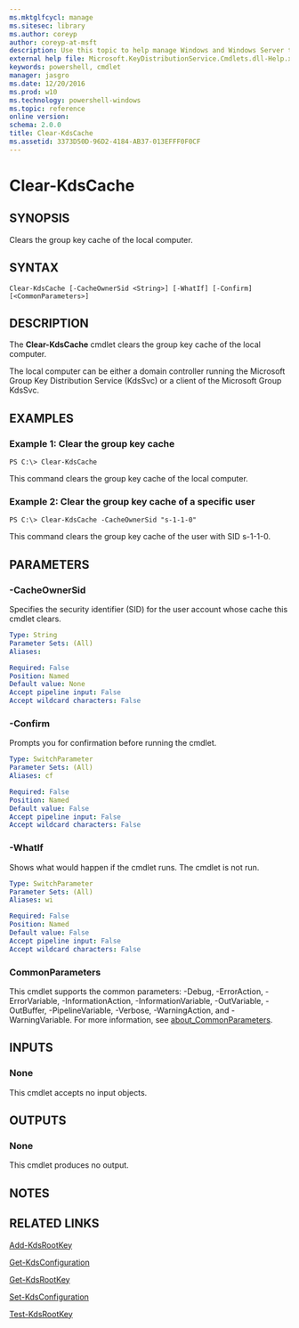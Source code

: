 ```yaml
---
ms.mktglfcycl: manage
ms.sitesec: library
ms.author: coreyp
author: coreyp-at-msft
description: Use this topic to help manage Windows and Windows Server technologies with Windows PowerShell.
external help file: Microsoft.KeyDistributionService.Cmdlets.dll-Help.xml
keywords: powershell, cmdlet
manager: jasgro
ms.date: 12/20/2016
ms.prod: w10
ms.technology: powershell-windows
ms.topic: reference
online version: 
schema: 2.0.0
title: Clear-KdsCache
ms.assetid: 3373D50D-96D2-4184-AB37-013EFFF0F0CF
---
```


# Clear-KdsCache

## SYNOPSIS
Clears the group key cache of the local computer.

## SYNTAX

```
Clear-KdsCache [-CacheOwnerSid <String>] [-WhatIf] [-Confirm] [<CommonParameters>]
```

## DESCRIPTION
The **Clear-KdsCache** cmdlet clears the group key cache of the local computer.

The local computer can be either a domain controller running the Microsoft Group Key Distribution Service (KdsSvc) or a client of the Microsoft Group KdsSvc.

## EXAMPLES

### Example 1: Clear the group key cache
```
PS C:\> Clear-KdsCache
```

This command clears the group key cache of the local computer.

### Example 2: Clear the group key cache of a specific user
```
PS C:\> Clear-KdsCache -CacheOwnerSid "s-1-1-0"
```

This command clears the group key cache of the user with SID s-1-1-0.

## PARAMETERS

### -CacheOwnerSid
Specifies the security identifier (SID) for the user account whose cache this cmdlet clears.

```yaml
Type: String
Parameter Sets: (All)
Aliases: 

Required: False
Position: Named
Default value: None
Accept pipeline input: False
Accept wildcard characters: False
```

### -Confirm
Prompts you for confirmation before running the cmdlet.

```yaml
Type: SwitchParameter
Parameter Sets: (All)
Aliases: cf

Required: False
Position: Named
Default value: False
Accept pipeline input: False
Accept wildcard characters: False
```

### -WhatIf
Shows what would happen if the cmdlet runs.
The cmdlet is not run.

```yaml
Type: SwitchParameter
Parameter Sets: (All)
Aliases: wi

Required: False
Position: Named
Default value: False
Accept pipeline input: False
Accept wildcard characters: False
```

### CommonParameters
This cmdlet supports the common parameters: -Debug, -ErrorAction, -ErrorVariable, -InformationAction, -InformationVariable, -OutVariable, -OutBuffer, -PipelineVariable, -Verbose, -WarningAction, and -WarningVariable. For more information, see [about_CommonParameters](http://go.microsoft.com/fwlink/?LinkID=113216).

## INPUTS

### None
This cmdlet accepts no input objects.

## OUTPUTS

### None
This cmdlet produces no output.

## NOTES

## RELATED LINKS

[Add-KdsRootKey](./add-kdsrootkey.md)

[Get-KdsConfiguration](./get-kdsconfiguration.md)

[Get-KdsRootKey](./get-kdsrootkey.md)

[Set-KdsConfiguration](./set-kdsconfiguration.md)

[Test-KdsRootKey](./test-kdsrootkey.md)


